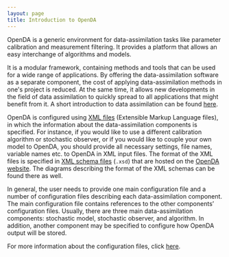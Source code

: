 ```yaml
---
layout: page
title: Introduction to OpenDA
---
```

OpenDA is a generic environment for data-assimilation tasks like parameter calibration and measurement filtering. It provides a platform that allows an easy interchange of algorithms and models.

It is a modular framework, containing methods and tools that can be used for a wide range of applications. By offering the data-assimilation software as a separate component, the cost of applying data-assimilation methods in one's project is reduced. At the same time, it allows new developments in the field of data assimilation to quickly spread to all applications that might benefit from it. A short introduction to data assimilation can be found [here](https://openda-association.github.io/wiki/introduction_da).

OpenDA is configured using [XML files](https://en.wikipedia.org/wiki/XML) (Extensible Markup Language files), in which the information about the data-assimilation components is specified. For instance, if you would like to use a different calibration algorithm or stochastic observer, or if you would like to couple your own model to OpenDA, you should provide all necessary settings, file names, variable names etc. to OpenDA in XML input files. The format of the XML files is specified in [XML schema files](https://en.wikipedia.org/wiki/XML_schema) (`.xsd`) that are hosted on the [OpenDA website](http://openda.org/docu/openda_2.4/doc/xmlSchemasHTML/index.html). The diagrams describing the format of the XML schemas can be found there as well. 

In general, the user needs to provide one main configuration file and a number of configuration files describing each data-assimilation component. The main configuration file contains references to the other components’ configuration files. Usually, there are three main data-assimilation components: stochastic model, stochastic observer, and algorithm. In addition, another component may be specified to configure how OpenDA output will be stored. 

For more information about the configuration files, click [here](https://openda-association.github.io/wiki/configuration_files).
